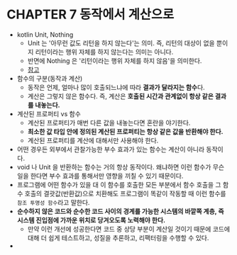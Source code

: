 # CHAPTER 7 동작에서 계산으로

- kotlin Unit, Nothing
  - Unit 는 '아무런 값도 리턴을 하지 않는다'는 의미. 즉, 리턴의 대상이 없을 뿐이지 리턴이라는 행위 자체를 하지 않는다는 의미는 아니다.
  - 반면에 Nothing 은 '리턴이라는 행위 자체를 하지 않음'을 의미한다.
  - [참고](https://readystory.tistory.com/143)
- 함수의 구분(동작과 계산)
  - 동작은 언제, 얼마나 많이 호출되느냐에 따라 **결과가 달라지는 함수**다.
  - 계산은 그렇지 않은 함수다. 즉, 계산은 **호출된 시간과 관계없이 항상 같은 결과를 내놓는다.**
- 계산된 프로퍼티 vs 함수
  - 계산된 프로퍼티가 매번 다른 값을 내놓는다면 혼란을 야기한다.
  - **최소한 값 타입 안에 정의된 계산된 프로퍼티는 항상 같은 값을 반환해야 한다.**
  - 계산된 프로퍼티를 계산에 대해서만 사용해야 한다.
- 어떤 경우든 외부에서 관찰가능한 부수 효과가 있는 함수는 계산이 아니라 동작이다.
- void 나 Unit 을 반환하는 함수는 거의 항상 동작이다. 왜냐하면 이런 함수가 무슨 일을 한다면 부수 효과를 통해서만 영향을 끼칠 수 있기 때문이다.
- 프로그램에 어떤 함수가 있을 대 이 함수를 호출한 모든 부분에서 함수 호출을 그 함수 호출의 결괏값(반환값)으로 치환해도 프로그램이 똑같이 작동할 때 이런 함수를 `참조 투명성 함수`라고 말한다.
- **순수하지 않은 코드와 순수한 코드 사이의 경계를 가능한 시스템의 바깥쪽 계층, 즉 시스템 진입점에 가까운 위치로 당겨오도록 노력해야 한다.**
  - 만약 이런 개선에 성공한다면 코드 중 상당 부분이 계산일 것이기 때문에 코드에 대해 더 쉽게 테스트하고, 성질을 추론하고, 리팩터링을 수행할 수 있다.
- 